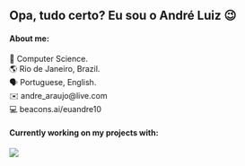 ## Opa, tudo certo? Eu sou o André Luiz 😉

<h4>About me:</h4>
🏫 Computer Science. <br>
🌎 Rio de Janeiro, Brazil. <br>
🗣️ Portuguese, English. <br>
✉️ andre_araujo@live.com <br>
💻 beacons.ai/euandre10 <br>

<h4>Currently working on my projects with:</h4>
<img src="https://skillicons.dev/icons?i=html,css,javascript,python&perline=4" />
